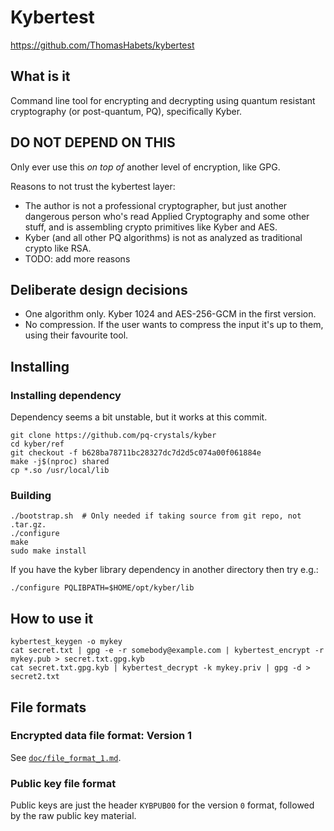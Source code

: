 # Kybertest

https://github.com/ThomasHabets/kybertest

## What is it

Command line tool for encrypting and decrypting using quantum
resistant cryptography (or post-quantum, PQ), specifically Kyber.

## DO NOT DEPEND ON THIS

Only ever use this *on top of* another level of encryption, like GPG.

Reasons to not trust the kybertest layer:

* The author is not a professional cryptographer, but just another
  dangerous person who's read Applied Cryptography and some other
  stuff, and is assembling crypto primitives like Kyber and AES.
* Kyber (and all other PQ algorithms) is not as analyzed as
  traditional crypto like RSA.
* TODO: add more reasons

## Deliberate design decisions

* One algorithm only. Kyber 1024 and AES-256-GCM in the first version.
* No compression. If the user wants to compress the input it's up to
  them, using their favourite tool.

## Installing

### Installing dependency

Dependency seems a bit unstable, but it works at this commit.

```
git clone https://github.com/pq-crystals/kyber
cd kyber/ref
git checkout -f b628ba78711bc28327dc7d2d5c074a00f061884e
make -j$(nproc) shared
cp *.so /usr/local/lib
```

### Building

```
./bootstrap.sh  # Only needed if taking source from git repo, not .tar.gz.
./configure
make
sudo make install
```

If you have the kyber library dependency in another directory then try e.g.:

```
./configure PQLIBPATH=$HOME/opt/kyber/lib
```

## How to use it

```
kybertest_keygen -o mykey
cat secret.txt | gpg -e -r somebody@example.com | kybertest_encrypt -r mykey.pub > secret.txt.gpg.kyb
cat secret.txt.gpg.kyb | kybertest_decrypt -k mykey.priv | gpg -d > secret2.txt
```

## File formats

### Encrypted data file format: Version 1

See [`doc/file_format_1.md`](doc/file_format_1.md).

### Public key file format

Public keys are just the header `KYBPUB00` for the version `0` format,
followed by the raw public key material.
